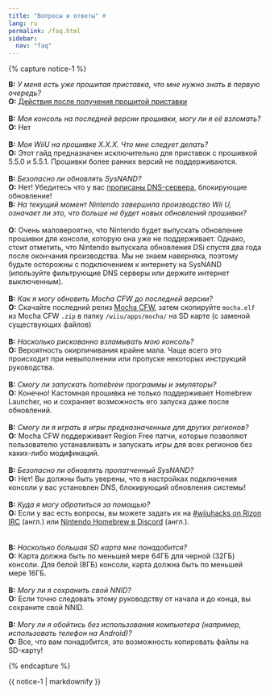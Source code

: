 ```yaml
---
title: "Вопросы и ответы" #
lang: ru
permalink: /faq.html
sidebar:
  nav: "faq"
---
```


{% capture notice-1 %}

<a name="bought_hacked" />**В:** *У меня есть уже прошитая приставка, что мне нужно знать в первую очередь?*   
**О:** [Действия после получения прошитой приставки](bought-hacked)
<br><br>
<a name="faq_latestfw" />**В:** *Моя консоль на последней версии прошивки, могу ли я её взломать?*    
**О:** Нет
<br><br>
<a name="faq_oldfw" />**В:** *Моя WiiU на прошивке X.X.X. Что мне следует делать?*    
**О:** Этот гайд предназначен исключительно для приставок с прошивкой 5.5.0 и 5.5.1. Прошивки более ранних версий не поддерживаются.
<br><br>
<a name="faq_updatesysnand" />**В:** *Безопасно ли обновлять SysNAND?*    
**О:** Нет! Убедитесь что у вас [прописаны DNS-сервера](bought-hacked#block_dns), блокирующие обновление!    
<a name="faq_updates" />**В:** *На текущий момент Nintendo завершила производство Wii U, означает ли это, что больше не будет новых обновлений прошивки?* 
<br><br> 
**О:** Очень маловероятно, что Nintendo будет выпускать обновление прошивки для консоли, которую она уже не поддерживает. Однако, стоит отметить, что Nintendo выпускала обновления DSi спустя два года после окончания производства. Мы не знаем наверняка, поэтому будьте осторожны с подключением к интернету на SysNAND (ипользуйте фильтрующие DNS серверы или держите интернет выключенным).
<br><br>
<a name="faq_updatemocha" />**В:** *Как я могу обновить Mocha CFW до последней версии?*    
**О:** Скачайте последний релиз [Mocha CFW](https://github.com/dimok789/mocha/releases/latest), затем скопируйте `mocha.elf` из Mocha CFW `.zip` в папку `/wiiu/apps/mocha/` на SD карте (с заменой существующих файлов)
<br><br>
<a name="faq_risky" />**В:** *Насколько рискованно взламывать мою консоль?*    
**О:** Вероятность окирпичивания крайне мала. Чаще всего это происходит при невыполнении или пропуске некоторых инструкций руководства.
<br><br>
<a name="faq_homebrew" />**В:** *Смогу ли запускать homebrew программы и эмуляторы?*    
**О:** Конечно! Кастомная прошивка не только поддерживает Homebrew Launcher, но и сохраняет возможность его запуска даже после обновлений.
<br><br>
<a name="faq_regionfree" />**В:** *Смогу ли я играть в игры предназначенные для других регионов?*    
**О:** Mocha CFW поддерживает Region Free патчи, которые позволяют пользователю устанавливать и запускать игры для всех регионов без каких-либо модификаций.
<br><br>
<a name="faq_updates" />**В:** *Безопасно ли обновлять пропатченный SysNAND?*    
**О:** Нет! Вы должны быть уверены, что в настройках подключения консоли у вас установлен DNS, блокирующий обновления системы!
<br><br>
<a name="faq_support" />**В:** *Куда я могу обратиться за помощью?*    
**О:** Если у вас есть вопросы, вы можете задать их на [#wiiuhacks on Rizon IRC](https://qchat.rizon.net/?channels=wiiuhacks) (англ.) или [Nintendo Homebrew в Discord](https://discord.gg/MWxPgEp) (англ.).  
<br><br>
<a name="faq_sdsize" />**В:** *Насколько большая SD карта мне понадобится?*    
**О:** Карта должна быть по меньшей мере 64ГБ для черной (32ГБ) консоли. Для белой (8ГБ) консоли, карта должна быть по меньшей мере 16ГБ.
<br><br>
<a name="faq_NNID" />**В:** *Могу ли я сохранить свой NNID?*    
**О:** Если точно следовать этому руководству от начала и до конца, вы сохраните свой NNID.
<br><br>
<a name="faq_nopc" />**В:** *Могу ли я обойтись без использования компьютера (например, использовать телефон на Android)?*    
**О:** Все, что вам понадобится, это возможность копировать файлы на SD-карту!

{% endcapture %}

<div class="notice--info">{{ notice-1 | markdownify }}</div>